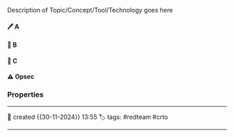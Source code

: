 
Description of Topic/Concept/Tool/Technology goes here

#### 🖊️ A


#### 📔 B


####  📗 C


#### ⚠ Opsec




### Properties
---
📆 created   {{30-11-2024}} 13:55
🏷️ tags: #redteam #crto 

---

